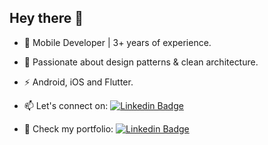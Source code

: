 
## Hey there 👋

- 📲 Mobile Developer | 3+ years of experience.

- 🚀 Passionate about design patterns & clean architecture.

- :zap: Android, iOS and Flutter.

- :mailbox: Let's connect on: [![Linkedin Badge](https://img.shields.io/badge/LinkedIn-blue?style=flat&logo=Linkedin&logoColor=white)](https://www.linkedin.com/in/barraganesteban/)

- 💼 Check my portfolio: [![Linkedin Badge](https://img.shields.io/badge/Esteban%20Coder-purple?style=flat&)](https://meek-mandazi-206906.netlify.app/)

<div id="header" align="center">
  <img src="https://github-readme-stats.vercel.app/api/top-langs/?username=s15-coder&layout=compact" alt=""/>
</div>
